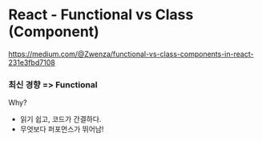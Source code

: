 # React - Functional vs Class (Component)

https://medium.com/@Zwenza/functional-vs-class-components-in-react-231e3fbd7108

### 최신 경향 => Functional

Why?

- 읽기 쉽고, 코드가 간결하다.
- 무엇보다 퍼포먼스가 뛰어남!

